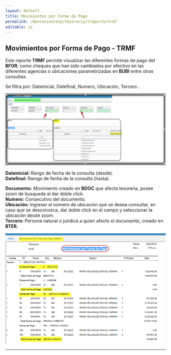 ```yaml
---
layout: default
title: Movimientos por Forma de Pago
permalink: /Operacion/erp/tesoreria/treporte/trmf
editable: si
---
```


## Movimientos por Forma de Pago - TRMF

Este reporte **TRMF** permite visualizar las diferentes formas de pago del **BFOR**; como cheques que han sido cambiados por efectivo en las diferentes agencias o ubicaciones parametrizadas en **BUBI** entre otras consultas.  

Se filtra por:  Dateinicial, Datefinal, Numero, Ubicación, Tercero .  

![](trmf1.png)  

**Dateinicial:** Rango de fecha de la consulta (desde).  
**Datefinal:**	Ramgo de fecha de la consulta (hasta).  

**Documento:** Movimiento creado en **BDOC** que afecta tesoreria, posee zoom de busqueda al dar doble click.  
**Numero:** Consecutivo del documento.   
**Ubicación:** Ingresar el número de ubicación que se desea consultar, en caso que se desconozca, dar doble click en el campo y seleccionar la ubicación desde zoom.  
**Tercero:** Persona natural o juridica a quien afecto el documento, creado en **BTER.**  


![](trmf2.png)  

*****







